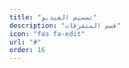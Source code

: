 ```yaml
---
title: "تصميم الفيديو"
description: "قسم المتفرقات"
icon: "fas fa-edit"
url: "#"
order: 16
---
```


